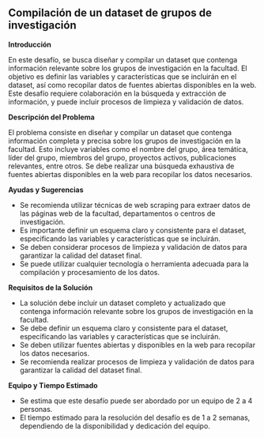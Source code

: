 ## Compilación de un dataset de grupos de investigación

**Introducción**

En este desafío, se busca diseñar y compilar un dataset que contenga información relevante sobre los grupos de investigación en la facultad. El objetivo es definir las variables y características que se incluirán en el dataset, así como recopilar datos de fuentes abiertas disponibles en la web. Este desafío requiere colaboración en la búsqueda y extracción de información, y puede incluir procesos de limpieza y validación de datos.

**Descripción del Problema**

El problema consiste en diseñar y compilar un dataset que contenga información completa y precisa sobre los grupos de investigación en la facultad. Esto incluye variables como el nombre del grupo, área temática, líder del grupo, miembros del grupo, proyectos activos, publicaciones relevantes, entre otros. Se debe realizar una búsqueda exhaustiva de fuentes abiertas disponibles en la web para recopilar los datos necesarios.

**Ayudas y Sugerencias**

- Se recomienda utilizar técnicas de web scraping para extraer datos de las páginas web de la facultad, departamentos o centros de investigación.
- Es importante definir un esquema claro y consistente para el dataset, especificando las variables y características que se incluirán.
- Se deben considerar procesos de limpieza y validación de datos para garantizar la calidad del dataset final.
- Se puede utilizar cualquier tecnología o herramienta adecuada para la compilación y procesamiento de los datos.

**Requisitos de la Solución**

- La solución debe incluir un dataset completo y actualizado que contenga información relevante sobre los grupos de investigación en la facultad.
- Se debe definir un esquema claro y consistente para el dataset, especificando las variables y características que se incluirán.
- Se deben utilizar fuentes abiertas y disponibles en la web para recopilar los datos necesarios.
- Se recomienda realizar procesos de limpieza y validación de datos para garantizar la calidad del dataset final.

**Equipo y Tiempo Estimado**

- Se estima que este desafío puede ser abordado por un equipo de 2 a 4 personas.
- El tiempo estimado para la resolución del desafío es de 1 a 2 semanas, dependiendo de la disponibilidad y dedicación del equipo.


